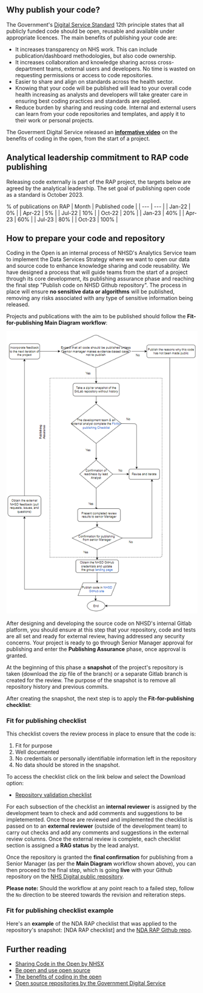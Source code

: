 ## Why publish your code?
The Government's [Digital Service Standard](https://www.gov.uk/service-manual/service-standard) 12th principle states that all publicly funded code should be open, reusable and available under appropriate licences. The main benefits of publishing your code are:
* It increases transparency on NHS work. This can include publication/dashboard methodologies, but also code ownership.
* It increases collaboration and knowledge sharing across cross-department teams, external users and developers. No time is wasted on requesting permissions or access to code repositories.
* Easier to share and align on standards across the health sector.
* Knowing that your code will be published will lead to your overall code health increasing as analysts and developers will take greater care in ensuring best coding practices and standards are applied.
* Reduce burden by sharing and reusing code. Internal and external users can learn from your code repositories and templates, and apply it to their work or personal projects.

The Goverment Digital Service released an **[informative video](https://www.youtube.com/watch?v=aqFFCvjXr1s)** on the benefits of coding in the open, from the start of a project.

## Analytical leadership commitment to RAP code publishing
Releasing code externally is part of the RAP project, the targets below are agreed by the analytical leadership. The set goal of publishing open code as a standard is October 2023.

% of publications on RAP
| Month |  Published code |
| --- | --- |
| Jan-22 | 0% |
| Apr-22 | 5% |
| Jul-22 | 10% |
| Oct-22 | 20% |
| Jan-23 | 40% |
| Apr-23 | 60% |
| Jul-23 | 80% |
| Oct-23 | 100% |

## How to prepare your code and repository
Coding in the Open is an internal process of NHSD's Analytics Service team to implement the Data Services Strategy where we want to open our data and source code to enhance knowledge sharing and code reusability. We have designed a process that will guide teams from the start of a project through its core development, its publishing assurance phase and reaching the final step "Publish code on NHSD Github repository". The process in place will ensure **no sensitive data or algorithms** will be published, removing any risks associated with any type of sensitive information being released.

Projects and publications with the aim to be published should follow the **Fit-for-publishing Main Diagram workflow**:

![](../images/publishing_diagram.PNG)

After designing and developing the source code on NHSD's internal Gitlab platform, you should ensure at this step that your repository, code and tests are all set and ready for external review, having addressed any security concerns. Your project is ready to go through Senior Manager approval for publishing and enter the **Publishing Assurance** phase, once approval is granted.

At the beginning of this phase a **snapshot** of the project's repository is taken (download the zip file of the branch) or a separate Gitlab branch is created for the review. The purpose of the snapshot is to remove all repository history and previous commits.

After creating the snapshot, the next step is to apply the **Fit-for-publishing checklist**:
### Fit for publishing checklist
This checklist covers the review process in place to ensure that the code is: 
1. Fit for purpose 
2. Well documented 
3. No credentials or personally identifiable information left in the repository
4. No data should be stored in the snapshot.  

To access the checklist click on the link below and select the Download option:
* [Repository validation checklist](https://github.com/NHSDigital/rap-community-of-practice/blob/main/images/Fit_for_publishing_checklist.docx)

For each subsection of the checklist an **internal reviewer** is assigned by the development team to check and add comments and suggestions to be impletemented. Once those are reviewed and implemented the checklist is passed on to an **external reviewer** (outside of the development team) to carry out checks and add any comments and suggestions in the external review columns. Once the external review is complete, each checklist section is assigned a **RAG status** by the lead analyst.

Once the repository is granted the **final confirmation** for publishing from a Senior Manager (as per the **Main Diagram** workflow shown above), you can then proceed to the final step, which is going **live** with your Github repository on the [NHS Digital public repository](https://github.com/NHSDigital).

**Please note:** Should the workflow at any point reach to a failed step, follow the ```No``` direction to be steered towards the revision and reiteration steps.

### Fit for publishing checklist example
Here's an **example** of the NDA RAP checklist that was applied to the repository's snapshot: [NDA RAP checklist] and the [NDA RAP Github repo](https://github.com/NHSDigital/national-diabetes-audit).

## Further reading
* [Sharing Code in the Open by NHSX](https://nhsx.github.io/AnalyticsUnit/codeintheopen.html)
* [Be open and use open source](https://www.gov.uk/guidance/be-open-and-use-open-source)
* [The benefits of coding in the open](https://gds.blog.gov.uk/2017/09/04/the-benefits-of-coding-in-the-open/)
* [Open source repositories by the Government Digital Service](https://github.com/alphagov)
